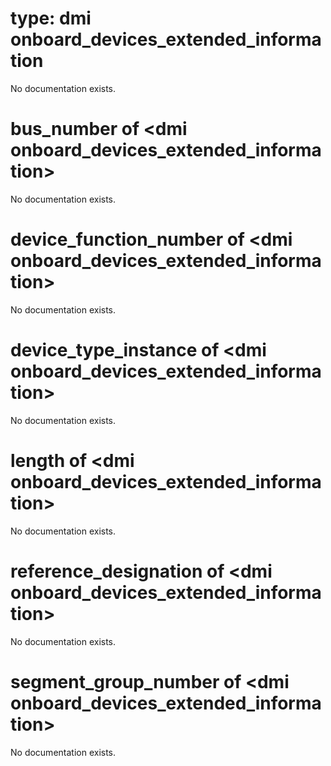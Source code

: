 # type: dmi onboard_devices_extended_information

No documentation exists.

# bus_number of &lt;dmi onboard_devices_extended_information&gt;

No documentation exists.

# device_function_number of &lt;dmi onboard_devices_extended_information&gt;

No documentation exists.

# device_type_instance of &lt;dmi onboard_devices_extended_information&gt;

No documentation exists.

# length of &lt;dmi onboard_devices_extended_information&gt;

No documentation exists.

# reference_designation of &lt;dmi onboard_devices_extended_information&gt;

No documentation exists.

# segment_group_number of &lt;dmi onboard_devices_extended_information&gt;

No documentation exists.
